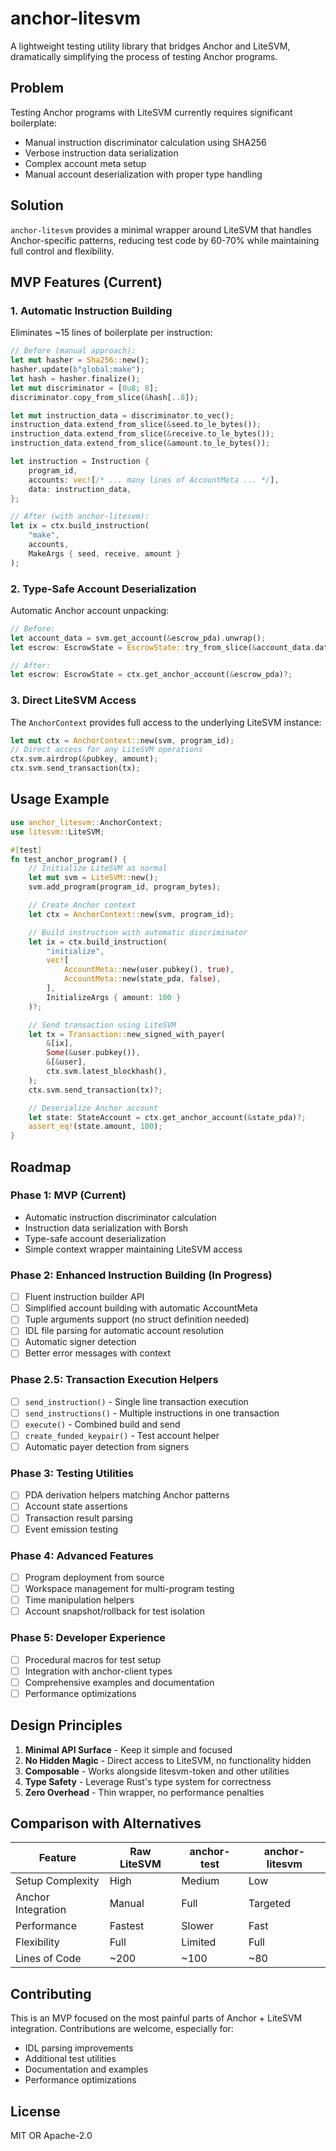 # anchor-litesvm

A lightweight testing utility library that bridges Anchor and LiteSVM, dramatically simplifying the process of testing Anchor programs.

## Problem

Testing Anchor programs with LiteSVM currently requires significant boilerplate:
- Manual instruction discriminator calculation using SHA256
- Verbose instruction data serialization
- Complex account meta setup
- Manual account deserialization with proper type handling

## Solution

`anchor-litesvm` provides a minimal wrapper around LiteSVM that handles Anchor-specific patterns, reducing test code by 60-70% while maintaining full control and flexibility.

## MVP Features (Current)

### 1. Automatic Instruction Building
Eliminates ~15 lines of boilerplate per instruction:

```rust
// Before (manual approach):
let mut hasher = Sha256::new();
hasher.update(b"global:make");
let hash = hasher.finalize();
let mut discriminator = [0u8; 8];
discriminator.copy_from_slice(&hash[..8]);

let mut instruction_data = discriminator.to_vec();
instruction_data.extend_from_slice(&seed.to_le_bytes());
instruction_data.extend_from_slice(&receive.to_le_bytes());
instruction_data.extend_from_slice(&amount.to_le_bytes());

let instruction = Instruction {
    program_id,
    accounts: vec![/* ... many lines of AccountMeta ... */],
    data: instruction_data,
};

// After (with anchor-litesvm):
let ix = ctx.build_instruction(
    "make",
    accounts,
    MakeArgs { seed, receive, amount }
);
```

### 2. Type-Safe Account Deserialization
Automatic Anchor account unpacking:

```rust
// Before:
let account_data = svm.get_account(&escrow_pda).unwrap();
let escrow: EscrowState = EscrowState::try_from_slice(&account_data.data[8..]).unwrap();

// After:
let escrow: EscrowState = ctx.get_anchor_account(&escrow_pda)?;
```

### 3. Direct LiteSVM Access
The `AnchorContext` provides full access to the underlying LiteSVM instance:

```rust
let mut ctx = AnchorContext::new(svm, program_id);
// Direct access for any LiteSVM operations
ctx.svm.airdrop(&pubkey, amount);
ctx.svm.send_transaction(tx);
```

## Usage Example

```rust
use anchor_litesvm::AnchorContext;
use litesvm::LiteSVM;

#[test]
fn test_anchor_program() {
    // Initialize LiteSVM as normal
    let mut svm = LiteSVM::new();
    svm.add_program(program_id, program_bytes);

    // Create Anchor context
    let ctx = AnchorContext::new(svm, program_id);

    // Build instruction with automatic discriminator
    let ix = ctx.build_instruction(
        "initialize",
        vec![
            AccountMeta::new(user.pubkey(), true),
            AccountMeta::new(state_pda, false),
        ],
        InitializeArgs { amount: 100 }
    )?;

    // Send transaction using LiteSVM
    let tx = Transaction::new_signed_with_payer(
        &[ix],
        Some(&user.pubkey()),
        &[&user],
        ctx.svm.latest_blockhash(),
    );
    ctx.svm.send_transaction(tx)?;

    // Deserialize Anchor account
    let state: StateAccount = ctx.get_anchor_account(&state_pda)?;
    assert_eq!(state.amount, 100);
}
```

## Roadmap

### Phase 1: MVP (Current)
- Automatic instruction discriminator calculation
- Instruction data serialization with Borsh
- Type-safe account deserialization
- Simple context wrapper maintaining LiteSVM access

### Phase 2: Enhanced Instruction Building (In Progress)
- [ ] Fluent instruction builder API
- [ ] Simplified account building with automatic AccountMeta
- [ ] Tuple arguments support (no struct definition needed)
- [ ] IDL file parsing for automatic account resolution
- [ ] Automatic signer detection
- [ ] Better error messages with context

### Phase 2.5: Transaction Execution Helpers
- [ ] `send_instruction()` - Single line transaction execution
- [ ] `send_instructions()` - Multiple instructions in one transaction
- [ ] `execute()` - Combined build and send
- [ ] `create_funded_keypair()` - Test account helper
- [ ] Automatic payer detection from signers

### Phase 3: Testing Utilities
- [ ] PDA derivation helpers matching Anchor patterns
- [ ] Account state assertions
- [ ] Transaction result parsing
- [ ] Event emission testing

### Phase 4: Advanced Features
- [ ] Program deployment from source
- [ ] Workspace management for multi-program testing
- [ ] Time manipulation helpers
- [ ] Account snapshot/rollback for test isolation

### Phase 5: Developer Experience
- [ ] Procedural macros for test setup
- [ ] Integration with anchor-client types
- [ ] Comprehensive examples and documentation
- [ ] Performance optimizations

## Design Principles

1. **Minimal API Surface** - Keep it simple and focused
2. **No Hidden Magic** - Direct access to LiteSVM, no functionality hidden
3. **Composable** - Works alongside litesvm-token and other utilities
4. **Type Safety** - Leverage Rust's type system for correctness
5. **Zero Overhead** - Thin wrapper, no performance penalties

## Comparison with Alternatives

| Feature | Raw LiteSVM | anchor-test | anchor-litesvm |
|---------|-------------|-------------|----------------|
| Setup Complexity | High | Medium | Low |
| Anchor Integration | Manual | Full | Targeted |
| Performance | Fastest | Slower | Fast |
| Flexibility | Full | Limited | Full |
| Lines of Code | ~200 | ~100 | ~80 |

## Contributing

This is an MVP focused on the most painful parts of Anchor + LiteSVM integration. Contributions are welcome, especially for:
- IDL parsing improvements
- Additional test utilities
- Documentation and examples
- Performance optimizations

## License

MIT OR Apache-2.0